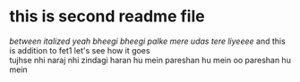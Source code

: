# this is second readme file 
<i>
between italized yeah
bheegi bheegi palke mere udas tere liyeeee
</i>
and this is addition to fet1 
let's see how it goes
<br>
tujhse nhi naraj nhi zindagi 
<h>
haran hu mein pareshan hu mein oo pareshan hu mein 
</h>